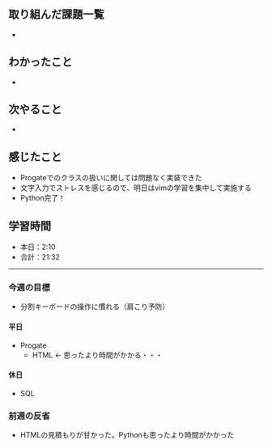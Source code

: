 ## 取り組んだ課題一覧

- 

## わかったこと

- 

## 次やること

- 

## 感じたこと

- Progateでのクラスの扱いに関しては問題なく実装できた
- 文字入力でストレスを感じるので、明日はvimの学習を集中して実施する
- Python完了！

## 学習時間

- 本日：2:10
- 合計：21:32

---

### 今週の目標

- 分割キーボードの操作に慣れる（肩こり予防）

#### 平日

- Progate
  - HTML <- 思ったより時間がかかる・・・

#### 休日

- SQL

### 前週の反省

- HTMLの見積もりが甘かった。Pythonも思ったより時間がかかった


